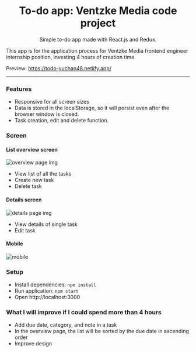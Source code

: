 <h1 align="center">To-do app: Ventzke Media code project</h1>

<p align="center">Simple to-do app made with React.js and Redux.</p>


This app is for the application process for  Ventzke Media frontend engineer internship position, investing 4 hours of creation time. 

Preview: https://todo-yuchan48.netlify.app/

___

### Features
- Responsive for all screen sizes 
- Data is stored in the localStorage, so it will persist even after the browser window is closed.
- Task creation, edit and delete function.

### Screen
#### List overview screen

![overview page img](https://i.imgur.com/2EtZOUEm.jpg)

- View list of all the tasks
- Create new task
- Delete task

#### Details screen

![details page img](https://i.imgur.com/1OilMNsm.jpg)

- View details of single task
- Edit task

#### Mobile

![mobile](https://i.imgur.com/jclc4anm.jpg)

### Setup

- Install dependencies: `npm install`
- Run application: `npm start`
- Open http://localhost:3000

### What I will improve if I could spend more than 4 hours
- Add due date, category, and note in a task
- In the overview page, the list will be sorted by the due date in ascending order
- Improve design
